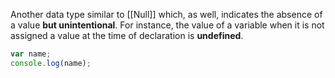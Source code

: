 Another data type similar to [[Null]] which, as well, indicates the absence of a value **but unintentional**.
For instance, the value of a variable when it is not assigned a value at the time of declaration is **undefined**.
```js
var name;
console.log(name);
```